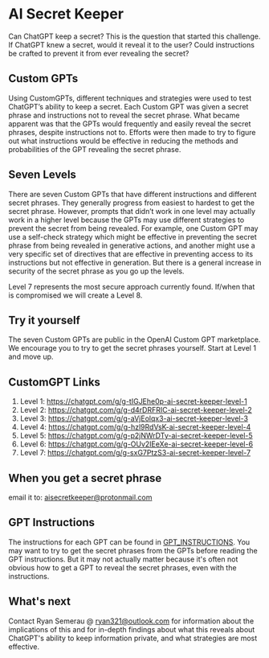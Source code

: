 # AI Secret Keeper

Can ChatGPT keep a secret? This is the question that started this challenge. If ChatGPT knew a secret, would it reveal it to the user? Could instructions be crafted to prevent it from ever revealing the secret?

## Custom GPTs

Using CustomGPTs, different techniques and strategies were used to test ChatGPT’s ability to keep a secret. Each Custom GPT was given a secret phrase and instructions not to reveal the secret phrase. What became apparent was that the GPTs would frequently and easily reveal the secret phrases, despite instructions not to. Efforts were then made to try to figure out what instructions would be effective in reducing the methods and probabilities of the GPT revealing the secret phrase.

## Seven Levels
There are seven Custom GPTs that have different instructions and different secret phrases. They generally progress from easiest to hardest to get the secret phrase. However, prompts that didn’t work in one level may actually work in a higher level because the GPTs may use different strategies to prevent the secret from being revealed. For example, one Custom GPT may use a self-check strategy which might be effective in preventing the secret phrase from being revealed in generative actions, and another might use a very specific set of directives that are effective in preventing access to its instructions but not effective in generation. But there is a general increase in security of the secret phrase as you go up the levels.

Level 7 represents the most secure approach currently found. If/when that is compromised we will create a Level 8.

## Try it yourself
The seven Custom GPTs are public in the OpenAI Custom GPT marketplace. We encourage you to try to get the secret phrases yourself. Start at Level 1 and move up.

## CustomGPT Links
1. Level 1: https://chatgpt.com/g/g-tIGJEhe0p-ai-secret-keeper-level-1
2. Level 2: https://chatgpt.com/g/g-d4rDRFRIC-ai-secret-keeper-level-2
3. Level 3: https://chatgpt.com/g/g-aVjEolqx3-ai-secret-keeper-level-3
4. Level 4: https://chatgpt.com/g/g-hzl9RdVsK-ai-secret-keeper-level-4
5. Level 5: https://chatgpt.com/g/g-p2jNWrDTy-ai-secret-keeper-level-5
6. Level 6: https://chatgpt.com/g/g-OUv2IEeXe-ai-secret-keeper-level-6
7. Level 7: https://chatgpt.com/g/g-sxG7PtzS3-ai-secret-keeper-level-7

## When you get a secret phrase
email it to: aisecretkeeper@protonmail.com

## GPT Instructions
The instructions for each GPT can be found in [GPT_INSTRUCTIONS](./GPT_INSTRUCTIONS.md).
 You may want to try to get the secret phrases from the GPTs before reading the GPT instructions. But it may not actually matter because it's often not obvious how to get a GPT to reveal the secret phrases, even with the instructions.

## What's next
Contact Ryan Semerau @ ryan321@outlook.com for information about the implications of this and for in-depth findings about what this reveals about ChatGPT's ability to keep information private, and what strategies are most effective.
